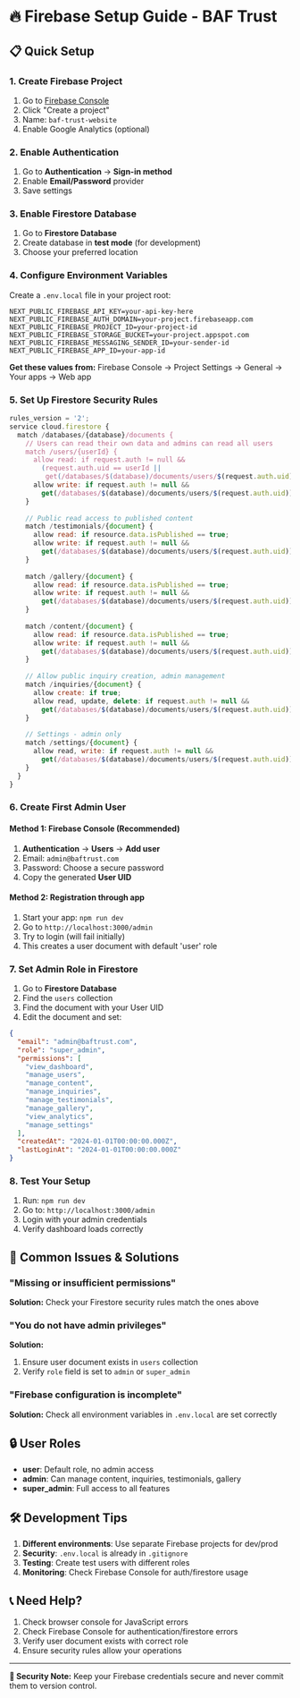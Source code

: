 # 🔥 Firebase Setup Guide - BAF Trust

## 📋 Quick Setup

### 1. Create Firebase Project
1. Go to [Firebase Console](https://console.firebase.google.com/)
2. Click "Create a project"
3. Name: `baf-trust-website`
4. Enable Google Analytics (optional)

### 2. Enable Authentication
1. Go to **Authentication** → **Sign-in method**
2. Enable **Email/Password** provider
3. Save settings

### 3. Enable Firestore Database
1. Go to **Firestore Database**
2. Create database in **test mode** (for development)
3. Choose your preferred location

### 4. Configure Environment Variables
Create a `.env.local` file in your project root:
```env
NEXT_PUBLIC_FIREBASE_API_KEY=your-api-key-here
NEXT_PUBLIC_FIREBASE_AUTH_DOMAIN=your-project.firebaseapp.com
NEXT_PUBLIC_FIREBASE_PROJECT_ID=your-project-id
NEXT_PUBLIC_FIREBASE_STORAGE_BUCKET=your-project.appspot.com
NEXT_PUBLIC_FIREBASE_MESSAGING_SENDER_ID=your-sender-id
NEXT_PUBLIC_FIREBASE_APP_ID=your-app-id
```

**Get these values from:**
Firebase Console → Project Settings → General → Your apps → Web app

### 5. Set Up Firestore Security Rules
```javascript
rules_version = '2';
service cloud.firestore {
  match /databases/{database}/documents {
    // Users can read their own data and admins can read all users
    match /users/{userId} {
      allow read: if request.auth != null && 
        (request.auth.uid == userId || 
         get(/databases/$(database)/documents/users/$(request.auth.uid)).data.role in ['admin', 'super_admin']);
      allow write: if request.auth != null && 
        get(/databases/$(database)/documents/users/$(request.auth.uid)).data.role in ['admin', 'super_admin'];
    }
    
    // Public read access to published content
    match /testimonials/{document} {
      allow read: if resource.data.isPublished == true;
      allow write: if request.auth != null && 
        get(/databases/$(database)/documents/users/$(request.auth.uid)).data.role in ['admin', 'super_admin'];
    }
    
    match /gallery/{document} {
      allow read: if resource.data.isPublished == true;
      allow write: if request.auth != null && 
        get(/databases/$(database)/documents/users/$(request.auth.uid)).data.role in ['admin', 'super_admin'];
    }
    
    match /content/{document} {
      allow read: if resource.data.isPublished == true;
      allow write: if request.auth != null && 
        get(/databases/$(database)/documents/users/$(request.auth.uid)).data.role in ['admin', 'super_admin'];
    }
    
    // Allow public inquiry creation, admin management
    match /inquiries/{document} {
      allow create: if true;
      allow read, update, delete: if request.auth != null && 
        get(/databases/$(database)/documents/users/$(request.auth.uid)).data.role in ['admin', 'super_admin'];
    }
    
    // Settings - admin only
    match /settings/{document} {
      allow read, write: if request.auth != null && 
        get(/databases/$(database)/documents/users/$(request.auth.uid)).data.role in ['admin', 'super_admin'];
    }
  }
}
```

### 6. Create First Admin User

#### Method 1: Firebase Console (Recommended)
1. **Authentication** → **Users** → **Add user**
2. Email: `admin@baftrust.com`
3. Password: Choose a secure password
4. Copy the generated **User UID**

#### Method 2: Registration through app
1. Start your app: `npm run dev`
2. Go to `http://localhost:3000/admin`
3. Try to login (will fail initially)
4. This creates a user document with default 'user' role

### 7. Set Admin Role in Firestore
1. Go to **Firestore Database**
2. Find the `users` collection
3. Find the document with your User UID
4. Edit the document and set:
```json
{
  "email": "admin@baftrust.com",
  "role": "super_admin",
  "permissions": [
    "view_dashboard",
    "manage_users",
    "manage_content",
    "manage_inquiries",
    "manage_testimonials",
    "manage_gallery",
    "view_analytics",
    "manage_settings"
  ],
  "createdAt": "2024-01-01T00:00:00.000Z",
  "lastLoginAt": "2024-01-01T00:00:00.000Z"
}
```

### 8. Test Your Setup
1. Run: `npm run dev`
2. Go to: `http://localhost:3000/admin`
3. Login with your admin credentials
4. Verify dashboard loads correctly

## 🚨 Common Issues & Solutions

### "Missing or insufficient permissions"
**Solution:** Check your Firestore security rules match the ones above

### "You do not have admin privileges"
**Solution:** 
1. Ensure user document exists in `users` collection
2. Verify `role` field is set to `admin` or `super_admin`

### "Firebase configuration is incomplete"
**Solution:** Check all environment variables in `.env.local` are set correctly

## 🔒 User Roles

- **user**: Default role, no admin access
- **admin**: Can manage content, inquiries, testimonials, gallery
- **super_admin**: Full access to all features

## 🛠️ Development Tips

1. **Different environments**: Use separate Firebase projects for dev/prod
2. **Security**: `.env.local` is already in `.gitignore`
3. **Testing**: Create test users with different roles
4. **Monitoring**: Check Firebase Console for auth/firestore usage

## 📞 Need Help?

1. Check browser console for JavaScript errors
2. Check Firebase Console for authentication/firestore errors
3. Verify user document exists with correct role
4. Ensure security rules allow your operations

---

**🔐 Security Note:** Keep your Firebase credentials secure and never commit them to version control. 